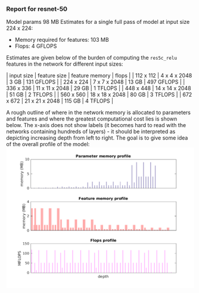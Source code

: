 ### Report for resnet-50
Model params 98 MB 
Estimates for a single full pass of model at input size 224 x 224: 

* Memory required for features: 103 MB 
* Flops: 4 GFLOPS 

Estimates are given below of the burden of computing the `res5c_relu` features in the network for different input sizes: 

| input size | feature size | feature memory | flops | 
 | 112 x 112 | 4 x 4 x 2048 | 3 GB | 131 GFLOPS |
 | 224 x 224 | 7 x 7 x 2048 | 13 GB | 497 GFLOPS |
 | 336 x 336 | 11 x 11 x 2048 | 29 GB | 1 TFLOPS |
 | 448 x 448 | 14 x 14 x 2048 | 51 GB | 2 TFLOPS |
 | 560 x 560 | 18 x 18 x 2048 | 80 GB | 3 TFLOPS |
 | 672 x 672 | 21 x 21 x 2048 | 115 GB | 4 TFLOPS |

A rough outline of where in the network memory is allocated to parameters and features and where the greatest computational cost lies is shown below.  The x-axis does not show labels (it becomes hard to read with the networks containing hundreds of layers) - it should be interpreted as depicting increasing depth from left to right.  The goal is to give some idea of the overall profile of the model: 
![resnet-50 profile](figs/resnet-50.png)
